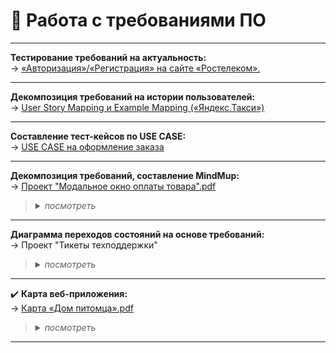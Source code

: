 # :pencil: Работа с требованиями ПО 
<hr>

**Тестирование требований на актуальность:** <br>
&#8594; [«Авторизация»/«Регистрация» на сайте «Ростелеком».](https://github.com/Elena-Belova/Working-with-requirements/blob/2e277d2d428ea1014532eeb578050bd29333bbc9/%D0%A2%D0%B5%D1%81%D1%82%D0%A2%D1%80%D0%B5%D0%B1%D0%BE%D0%B2%D0%B0%D0%BD%D0%B8%D1%8F%20%D0%A0%D0%BE%D1%81%D1%82%D0%B5%D0%BB%D0%B5%D0%BA%D0%BE%D0%BC.pdf)
<hr>

**Декомпозиция требований на истории пользователей:** <br>
&#8594; [User Story Mapping и Example Mapping («Яндекс.Такси»)](https://github.com/Elena-Belova/User-Story-Mapping/blob/d09db73ba7f3e96fc5be1f55e324d35a34a06122/README.md)
<hr>

**Составление тест-кейсов по USE CASE:** <br>
&#8594; [USE CASE на оформление заказа](https://github.com/Elena-Belova/Test-Design/blob/f3c7ead78af4abd93d5ba706c0f8dfa74b0748ec/%D0%9F%D0%BE%D0%BB%D1%8C%D0%B7%D0%BE%D0%B2%D0%B0%D1%82%D0%B5%D0%BB%D1%8C%D1%81%D0%BA%D0%B8%D0%B9%20%D1%81%D1%86%D0%B5%D0%BD%D0%B0%D1%80%D0%B8%D0%B9.pdf)

<hr>

**Декомпозиция требований, составление MindMup:** <br>
&#8594; [Проект "Модальное окно оплаты товара".pdf](https://github.com/Elena-Belova/Working-with-requirements/blob/2e277d2d428ea1014532eeb578050bd29333bbc9/MindMap(MO).pdf)

> <details> <summary><i>посмотреть</i></summary><blockquote>
  ![MindMap(MO)](https://github.com/Elena-Belova/Working-with-requirements/assets/148638077/16cd0769-e7c9-4876-9fc7-625e9d415a87)</blockquote></details>

<hr>

**Диаграмма переходов состояний на основе требований:** <br>
&#8594; Проект "Тикеты техподдержки"

> <details> <summary><i>посмотреть</i></summary><blockquote>
![Диаграмма тикеты](https://github.com/Elena-Belova/Working-with-requirements/assets/148638077/035957d1-7009-450e-b51c-7d8d7701da96)</blockquote></details>
<hr>

:heavy_check_mark: **Карта веб-приложения:** <br>
&#8594; [Карта «Дом питомца».pdf](https://github.com/Elena-Belova/Project-Pet-Home/blob/e20ef296b56ec7b0d501868990427581a9d8e2ad/%D0%98%D0%9A%D0%B0%D1%80%D1%82%D0%B0.%20%D0%94%D0%BE%D0%BC%20%D0%9F%D0%B8%D1%82%D0%BE%D0%BC%D1%86%D0%B0.pdf)

> <details> <summary><i>посмотреть</i></summary><blockquote>
![ИКарта ДОМ ПИТОМЦА](https://github.com/Elena-Belova/Working-with-requirements/assets/148638077/6b10bdb8-388c-446b-b511-a3034f62c364)</blockquote></details>

<hr>

